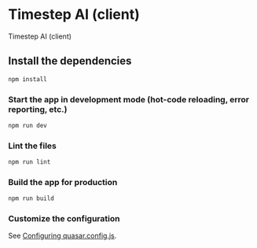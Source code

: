 # Timestep AI (client)

Timestep AI (client)

## Install the dependencies
```bash
npm install
```

### Start the app in development mode (hot-code reloading, error reporting, etc.)
```bash
npm run dev
```

### Lint the files
```bash
npm run lint
```

### Build the app for production
```bash
npm run build
```

### Customize the configuration
See [Configuring quasar.config.js](https://v2.quasar.dev/quasar-cli-webpack/quasar-config-js).

